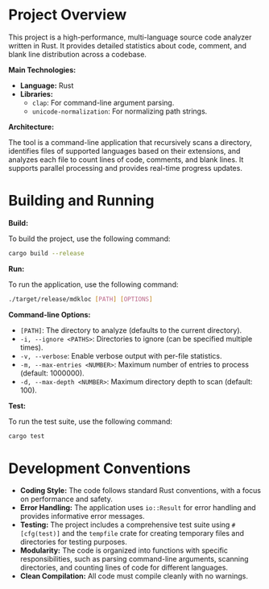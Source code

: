 # Project Overview

This project is a high-performance, multi-language source code analyzer written in Rust. It provides detailed statistics about code, comment, and blank line distribution across a codebase.

**Main Technologies:**

*   **Language:** Rust
*   **Libraries:**
    *   `clap`: For command-line argument parsing.
    *   `unicode-normalization`: For normalizing path strings.

**Architecture:**

The tool is a command-line application that recursively scans a directory, identifies files of supported languages based on their extensions, and analyzes each file to count lines of code, comments, and blank lines. It supports parallel processing and provides real-time progress updates.

# Building and Running

**Build:**

To build the project, use the following command:

```bash
cargo build --release
```

**Run:**

To run the application, use the following command:

```bash
./target/release/mdkloc [PATH] [OPTIONS]
```

**Command-line Options:**

*   `[PATH]`: The directory to analyze (defaults to the current directory).
*   `-i, --ignore <PATHS>`: Directories to ignore (can be specified multiple times).
*   `-v, --verbose`: Enable verbose output with per-file statistics.
*   `-m, --max-entries <NUMBER>`: Maximum number of entries to process (default: 1000000).
*   `-d, --max-depth <NUMBER>`: Maximum directory depth to scan (default: 100).

**Test:**

To run the test suite, use the following command:

```bash
cargo test
```

# Development Conventions

*   **Coding Style:** The code follows standard Rust conventions, with a focus on performance and safety.
*   **Error Handling:** The application uses `io::Result` for error handling and provides informative error messages.
*   **Testing:** The project includes a comprehensive test suite using `#[cfg(test)]` and the `tempfile` crate for creating temporary files and directories for testing purposes.
*   **Modularity:** The code is organized into functions with specific responsibilities, such as parsing command-line arguments, scanning directories, and counting lines of code for different languages.
*   **Clean Compilation:** All code must compile cleanly with no warnings.
